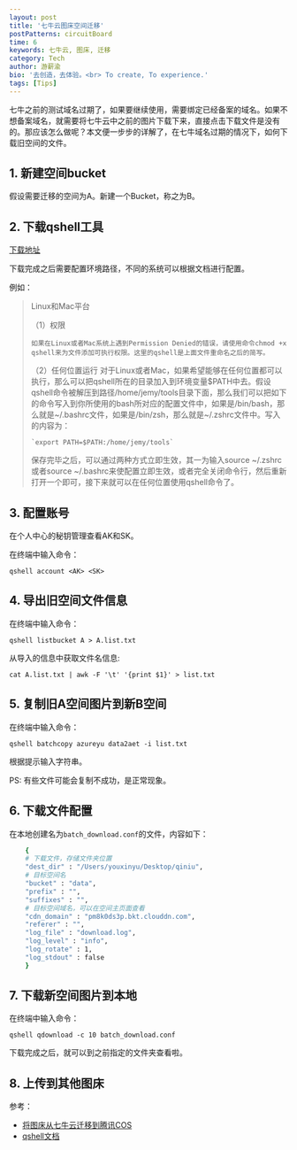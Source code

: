 ```yaml
---
layout: post
title: '七牛云图床空间迁移'
postPatterns: circuitBoard
time: 6
keywords: 七牛云, 图床, 迁移
category: Tech
author: 游薪渝
bio: '去创造，去体验。<br> To create, To experience.'
tags: [Tips]
---
```


七牛之前的测试域名过期了，如果要继续使用，需要绑定已经备案的域名。如果不想备案域名，就需要将七牛云中之前的图片下载下来，直接点击下载文件是没有的。那应该怎么做呢？本文便一步步的详解了，在七牛域名过期的情况下，如何下载旧空间的文件。

## 1. 新建空间bucket

假设需要迁移的空间为A。新建一个Bucket，称之为B。

## 2. 下载qshell工具

[下载地址](https://developer.qiniu.com/kodo/tools/1302/qshell)

下载完成之后需要配置环境路径，不同的系统可以根据文档进行配置。

例如：

> Linux和Mac平台
> 
> （1）权限
>     
>     如果在Linux或者Mac系统上遇到Permission Denied的错误，请使用命令chmod +x qshell来为文件添加可执行权限。这里的qshell是上面文件重命名之后的简写。
> 
> （2）任何位置运行
> 对于Linux或者Mac，如果希望能够在任何位置都可以执行，那么可以把qshell所在的目录加入到环境变量$PATH中去。假设qshell命令被解压到路径/home/jemy/tools目录下面，那么我们可以把如下的命令写入到你所使用的bash所对应的配置文件中，如果是/bin/bash，那么就是~/.bashrc文件，如果是/bin/zsh，那么就是~/.zshrc文件中。写入的内容为： 
> 
>     `export PATH=$PATH:/home/jemy/tools`
> 
> 保存完毕之后，可以通过两种方式立即生效，其一为输入source ~/.zshrc或者source ~/.bashrc来使配置立即生效，或者完全关闭命令行，然后重新打开一个即可，接下来就可以在任何位置使用qshell命令了。

## 3. 配置账号

在个人中心的秘钥管理查看AK和SK。

在终端中输入命令：

`qshell account <AK> <SK>`

## 4. 导出旧空间文件信息

在终端中输入命令：

`qshell listbucket A > A.list.txt`

从导入的信息中获取文件名信息:

`cat A.list.txt | awk -F '\t' '{print $1}' > list.txt`

## 5. 复制旧A空间图片到新B空间

在终端中输入命令：

`qshell batchcopy azureyu data2aet -i list.txt`

根据提示输入字符串。

PS: 有些文件可能会复制不成功，是正常现象。

## 6. 下载文件配置

在本地创建名为`batch_download.conf`的文件，内容如下：

```bash
    {
    # 下载文件，存储文件夹位置
    "dest_dir" : "/Users/youxinyu/Desktop/qiniu",
    # 目标空间名
    "bucket" : "data",
    "prefix" : "",
    "suffixes" : "",
    # 目标空间域名，可以在空间主页面查看
    "cdn_domain" : "pm8k0ds3p.bkt.clouddn.com",
    "referer" : "",
    "log_file" : "download.log",
    "log_level" : "info",
    "log_rotate" : 1,
    "log_stdout" : false
    }
```

## 7. 下载新空间图片到本地

在终端中输入命令：

`qshell qdownload -c 10 batch_download.conf`

下载完成之后，就可以到之前指定的文件夹查看啦。

## 8. 上传到其他图床

参考：

- [将图床从七牛云迁移到腾讯COS](http://robotkang.cc/2018/11/pic/)
- [qshell文档](https://developer.qiniu.com/kodo/tools/1302/qshell)